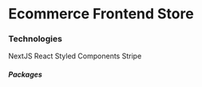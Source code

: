 # Ecommerce Frontend Store

### Technologies

NextJS
React
Styled Components
Stripe

##### Packages
